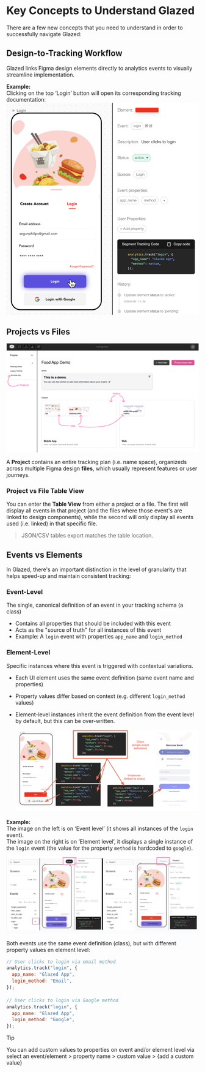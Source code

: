 # Key Concepts to Understand Glazed

There are a few new concepts that you need to understand in order to successfully navigate Glazed:

## Design-to-Tracking Workflow

Glazed links Figma design elements directly to analytics events to visually streamline implementation.

**Example:**  
Clicking on the top ‘Login’ button will open its corresponding tracking documentation:
![Copy Figma page URL](images/key-concepts-2.png)

## Projects vs Files

![Copy Figma page URL](images/key-concepts-project-structure.png)

A **Project** contains an entire tracking plan (i.e. name space), organizeds across multiple Figma design **files**, which usually represent features or user journeys.

### Project vs File Table View

You can enter the **Table View** from either a project or a file. The first will display all events in that project (and the files where those event's are linked to design components), while the second will only display all events used (i.e. linked) in that specific file.

> JSON/CSV tables export matches the table location.

## Events vs Elements

In Glazed, there's an important distinction in the level of granularity that helps speed-up and maintain consistent tracking:

### Event-Level

The single, canonical definition of an event in your tracking schema (a class)

- Contains all properties that should be included with this event
- Acts as the "source of truth" for all instances of this event
- Example: A `login` event with properties `app_name` and `login_method`

### Element-Level

Specific instances where this event is triggered with contextual variations.

- Each UI element uses the same event definition (same event name and properties)
- Property values differ based on context (e.g. different `login_method` values)
- Element-level instances inherit the event definition from the event level by default, but this can be over-written.

  ![Copy Figma page URL](images/quickstart-event-vs-element-2.png)

**Example:**  
The image on the left is on ‘Event level’ (it shows all instances of the `login` event).  
The image on the right is on ‘Element level’, it displays a single instance of the `login` event (the value for the property `method` is hardcoded to `google`).

![Copy Figma page URL](images/quickstart-event-vs-element.png)

Both events use the same event definition (class), but with different property values en element level:

```javascript
// User clicks to login via email method
analytics.track("login", {
  app_name: "Glazed App",
  login_method: "Email",
});

// User clicks to login via Google method
analytics.track("login", {
  app_name: "Glazed App",
  login_method: "Google",
});
```

> [!TIP]
> You can add custom values to properties on event and/or element level via select an event/element > property name > custom value > {add a custom value}
